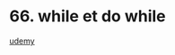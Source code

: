 # 66. while et do while

[udemy](https://www.udemy.com/course/flutter-dart-creez-des-applications-pour-ios-et-android/learn/lecture/26927106#overview)
